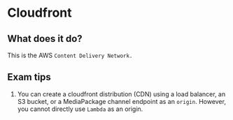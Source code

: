 # Cloudfront

## What does it do?

This is the AWS `Content Delivery Network.`

## Exam tips

1. You can create a cloudfront distribution (CDN) using a load balancer, an S3 bucket, or a MediaPackage channel endpoint as an `origin`. However, you cannot directly use `Lambda` as an origin.
